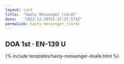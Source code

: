 ```yaml
---
layout: card
title:  "Hasty Messenger (card)"
date:   "2022-12-29T21:27:37.573Z"
permalink: hasty-messenger_(card)
---
```


## DOA 1st &middot; EN-139 U

{% include templates/hasty-messenger-doa1e.html %}
